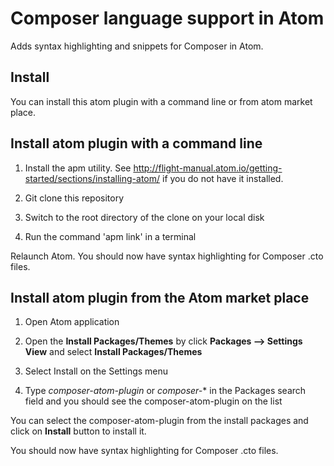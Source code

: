 # Composer language support in Atom

Adds syntax highlighting and snippets for Composer in Atom.

## Install
You can install this atom plugin with a command line or from atom market place.

## Install atom plugin with a command line

1. Install the apm utility. See http://flight-manual.atom.io/getting-started/sections/installing-atom/
if you do not have it installed.

2. Git clone this repository

3. Switch to the root directory of the clone on your local disk

4. Run the command 'apm link' in a terminal

Relaunch Atom. You should now have syntax highlighting for Composer .cto files.

## Install atom plugin from the Atom market place
1. Open Atom application

2. Open the __Install Packages/Themes__ by click __Packages --> Settings View__ and select __Install Packages/Themes__

3. Select Install on the Settings menu

4. Type *composer-atom-plugin* or *composer-** in the Packages search field and you should see the composer-atom-plugin on the list

You can select the composer-atom-plugin from the install packages and click on **Install** button to install it.

You should now have syntax highlighting for Composer .cto files.
